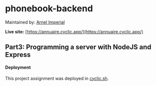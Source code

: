 # phonebook-backend

Maintained by: [Arnel Imperial](https://github.com/aiotrope/)

**Live site:** [https://annuaire.cyclic.app/](https://annuaire.cyclic.app/)

## Part3: Programming a server with NodeJS and Express

#### Deployment

This project assignment was deployed in [cyclic.sh](https://docs.cyclic.sh/).
